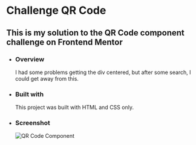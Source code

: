 # Challenge QR Code

## This is my solution to the QR Code component challenge on Frontend Mentor

- ### Overview
  I had some problems getting the div centered, but after some search, I could get away from this.
- ### Built with
  This project was built with HTML and CSS only.
- ### Screenshot
  ![QR Code Component](https://github.com/aggxb/qr-code/assets/138067428/c867723b-38f7-461c-95bc-02103549641e)
